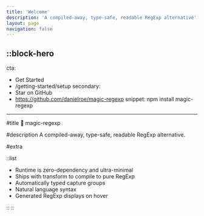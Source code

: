 ```yaml
---
title: 'Welcome'
description: 'A compiled-away, type-safe, readable RegExp alternative'
layout: page
navigation: false
---
```


::block-hero
---
cta:
  - Get Started
  - /getting-started/setup
secondary:
  - Star on GitHub
  - https://github.com/danielroe/magic-regexp
snippet: npm install magic-regexp
---


#title
🦄 magic-regexp

#description
A compiled-away, type-safe, readable RegExp alternative.

#extra

::list

- Runtime is zero-dependency and ultra-minimal
- Ships with transform to compile to pure RegExp
- Automatically typed capture groups
- Natural language syntax
- Generated RegExp displays on hover

::
::
